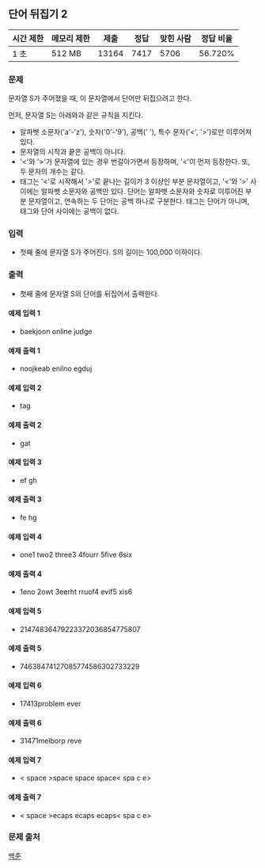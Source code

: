 ## 단어 뒤집기 2
 
|시간 제한|	메모리 제한|	제출|	정답|	맞힌 사람|	정답 비율|
|---|---|---|---|---|---|
|1 초|	512 MB|	13164|	7417|	5706|	56.720%|

### 문제
문자열 S가 주어졌을 때, 이 문자열에서 단어만 뒤집으려고 한다.

먼저, 문자열 S는 아래와과 같은 규칙을 지킨다.

- 알파벳 소문자('a'-'z'), 숫자('0'-'9'), 공백(' '), 특수 문자('<', '>')로만 이루어져 있다.
- 문자열의 시작과 끝은 공백이 아니다.
- '<'와 '>'가 문자열에 있는 경우 번갈아가면서 등장하며, '<'이 먼저 등장한다. 또, 두 문자의 개수는 같다.
- 태그는 '<'로 시작해서 '>'로 끝나는 길이가 3 이상인 부분 문자열이고, '<'와 '>' 사이에는 알파벳 소문자와 공백만 있다. 단어는 알파벳 소문자와 숫자로 이루어진 부분 문자열이고, 연속하는 두 단어는 공백 하나로 구분한다. 태그는 단어가 아니며, 태그와 단어 사이에는 공백이 없다.

### 입력
- 첫째 줄에 문자열 S가 주어진다. S의 길이는 100,000 이하이다.

### 출력
- 첫째 줄에 문자열 S의 단어를 뒤집어서 출력한다.

#### 예제 입력 1 
- baekjoon online judge
#### 예제 출력 1 
- noojkeab enilno egduj
#### 예제 입력 2 
- <open>tag<close>
#### 예제 출력 2 
- <open>gat<close>
#### 예제 입력 3 
- <ab cd>ef gh<ij kl>
#### 예제 출력 3 
- <ab cd>fe hg<ij kl>
#### 예제 입력 4 
- one1 two2 three3 4fourr 5five 6six
#### 예제 출력 4 
- 1eno 2owt 3eerht rruof4 evif5 xis6
#### 예제 입력 5 
- <int><max>2147483647<long long><max>9223372036854775807
#### 예제 출력 5 
- <int><max>7463847412<long long><max>7085774586302733229
#### 예제 입력 6 
- <problem>17413<is hardest>problem ever<end>
#### 예제 출력 6 
- <problem>31471<is hardest>melborp reve<end>
#### 예제 입력 7 
- <   space   >space space space<    spa   c e>
#### 예제 출력 7 
- <   space   >ecaps ecaps ecaps<    spa   c e>

### 문제 출처
[백준](https://www.acmicpc.net/problem/17413)